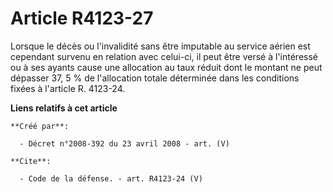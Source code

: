 # Article R4123-27

Lorsque le décès ou l'invalidité sans être imputable au service aérien est cependant survenu en relation avec celui-ci, il
peut être versé à l'intéressé ou à ses ayants cause une allocation au taux réduit dont le montant ne peut dépasser 37, 5 % de
l'allocation totale déterminée dans les conditions fixées à l'article R. 4123-24.

**Liens relatifs à cet article**

	**Créé par**:

	  - Décret n°2008-392 du 23 avril 2008 - art. (V)

	**Cite**:

	  - Code de la défense. - art. R4123-24 (V)
